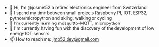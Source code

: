 - 👋 Hi, I’m @josmet52 a retired electronics engineer from Switzerland
- 👀 I spend my time between small projects Raspberry PI, IOT, ESP32, python/micropython and skiing, walking or cycling
- 🌱 I’m currently learning mosquitto-MQTT, micropython
- 💞️ I'm currently having fun with the discovery of the development of low energy IOT sensors
- 📫 How to reach me: jmb52.dev@gmail.com

<!---
josmet52/josmet52 is a ✨ special ✨ repository because its `README.md` (this file) appears on your GitHub profile.
You can click the Preview link to take a look at your changes.
--->
